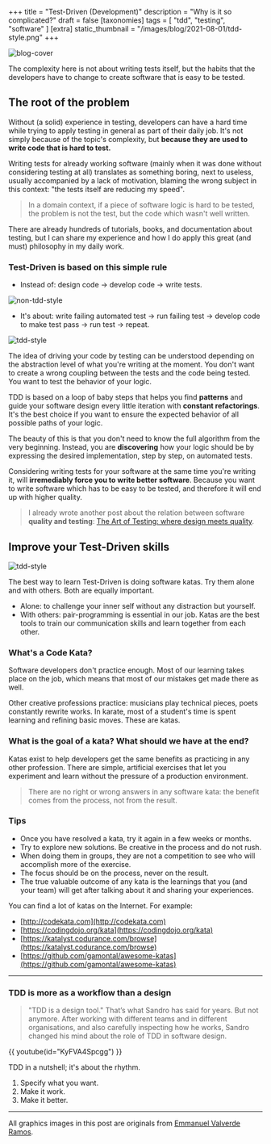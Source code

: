 +++
title = "Test-Driven (Development)"
description = "Why is it so complicated?"
draft = false
[taxonomies]
tags = [ "tdd", "testing", "software" ]
[extra]
static_thumbnail = "/images/blog/2021-08-01/tdd-style.png"
+++

![blog-cover](/images/blog/2021-08-01/cover.jpg)

The complexity here is not about writing tests itself, but the habits that the developers have to change to create
software that is easy to be tested.

<!-- more -->

## The root of the problem

Without (a solid) experience in testing, developers can have a hard time while trying to apply testing in general as
part of their daily job. It's not simply because of the topic's complexity, but **because they are used to write
code that is hard to test.**

Writing tests for already working software (mainly when it was done without considering testing at all) translates as
something boring, next to useless, usually accompanied by a lack of motivation, blaming the wrong subject in this
context: "the tests itself are reducing my speed".

> In a domain context, if a piece of software logic is hard to be tested, the problem is not the test, but the code which wasn't well written.

There are already hundreds of tutorials, books, and documentation about testing, but I can share my experience and how I
do apply this great (and must) philosophy in my daily work.

### Test-Driven is based on this simple rule

- Instead of: design code -> develop code -> write tests.

![non-tdd-style](/images/blog/2021-08-01/non-tdd-style.png)

- It's about: write failing automated test -> run failing test -> develop code to make test pass -> run test -> repeat.

![tdd-style](/images/blog/2021-08-01/tdd-style.png)

The idea of driving your code by testing can be understood depending on the abstraction level of what you're writing at
the moment. You don't want to create a wrong coupling between the tests and the code being tested. You want to test the
behavior of your logic.

TDD is based on a loop of baby steps that helps you find **patterns** and guide your software design every little iteration
with **constant refactorings**. It's the best choice if you want to ensure the expected behavior of all possible paths of
your logic.

The beauty of this is that you don't need to know the full algorithm from the very beginning. Instead, you are
**discovering** how your logic should be by expressing the desired implementation, step by step, on automated tests.

Considering writing tests for your software at the same time you're writing it, will **irremediably force you to write
better software**. Because you want to write software which has to be easy to be tested, and therefore it will end up with
higher quality.

> I already wrote another post about the relation between software **quality and testing**: [The Art of Testing: where design meets quality](/blog/the-art-of-testing/).

## Improve your Test-Driven skills

![tdd-style](/images/blog/2021-08-01/tdd-style-with-git.png)

The best way to learn Test-Driven is doing software katas. Try them alone and with others. Both are equally important.

- Alone: to challenge your inner self without any distraction but yourself.
- With others: pair-programming is essential in our job. Katas are the best tools to train our communication skills and
  learn together from each other.

### What's a Code Kata?

Software developers don't practice enough. Most of our learning takes place on the job, which means that most of our
mistakes get made there as well.

Other creative professions practice: musicians play technical pieces, poets constantly rewrite works. In karate, most of
a student's time is spent learning and refining basic moves. These are katas.

### What is the goal of a kata? What should we have at the end?

Katas exist to help developers get the same benefits as practicing in any other profession. There are simple, artificial
exercises that let you experiment and learn without the pressure of a production environment.

> There are no right or wrong answers in any software kata: the benefit comes from the process, not from the result.

### Tips

- Once you have resolved a kata, try it again in a few weeks or months.
- Try to explore new solutions. Be creative in the process and do not rush.
- When doing them in groups, they are not a competition to see who will accomplish more of the exercise.
- The focus should be on the process, never on the result.
- The true valuable outcome of any kata is the learnings that you (and your team) will get after talking about it and
  sharing your experiences.

You can find a lot of katas on the Internet. For example:

- [http://codekata.com](http://codekata.com)
- [https://codingdojo.org/kata](https://codingdojo.org/kata)
- [https://katalyst.codurance.com/browse](https://katalyst.codurance.com/browse)
- [https://github.com/gamontal/awesome-katas](https://github.com/gamontal/awesome-katas)

---

### TDD is more as a workflow than a design

> "TDD is a design tool." That’s what Sandro has said for years. But not anymore. After working with different teams and in different organisations, and also carefully inspecting how he works, Sandro changed his mind about the role of TDD in software design.

{{ youtube(id="KyFVA4Spcgg") }}

TDD in a nutshell; it's about the rhythm.

1) Specify what you want.
2) Make it work.
3) Make it better.

---

All graphics images in this post are originals from [Emmanuel Valverde Ramos](https://twitter.com/evrtrabajo).
